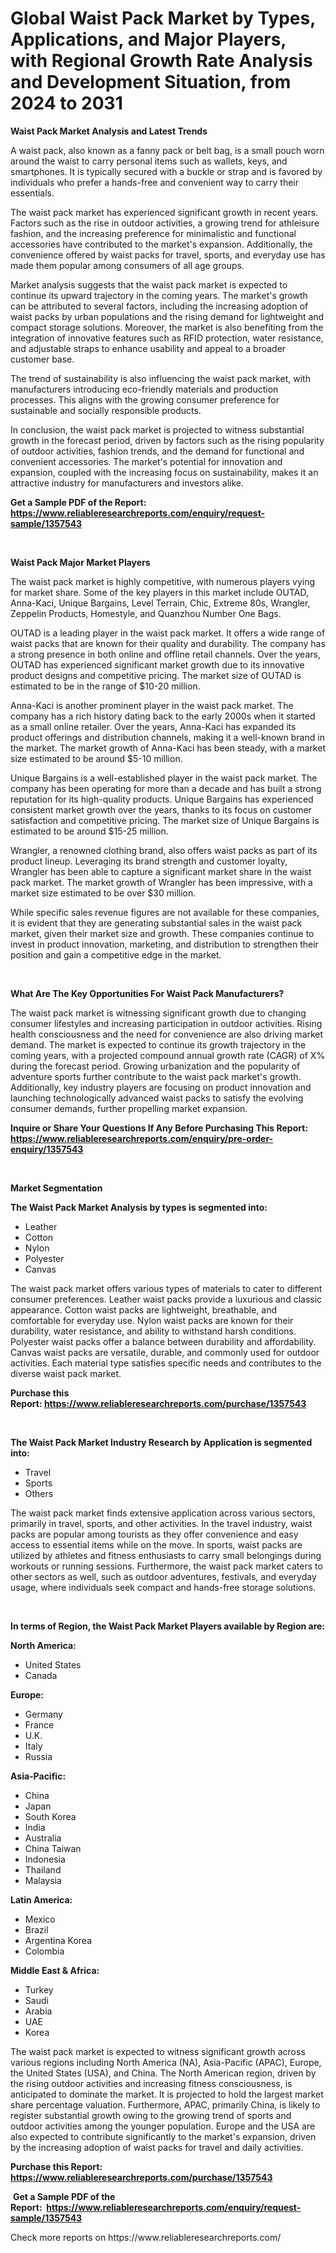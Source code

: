 <p><h1>Global Waist Pack Market by Types, Applications, and Major Players, with Regional Growth Rate Analysis and Development Situation, from 2024 to 2031</h1></p><p><strong>Waist Pack Market Analysis and Latest Trends</strong></p>
<p><p>A waist pack, also known as a fanny pack or belt bag, is a small pouch worn around the waist to carry personal items such as wallets, keys, and smartphones. It is typically secured with a buckle or strap and is favored by individuals who prefer a hands-free and convenient way to carry their essentials.</p><p>The waist pack market has experienced significant growth in recent years. Factors such as the rise in outdoor activities, a growing trend for athleisure fashion, and the increasing preference for minimalistic and functional accessories have contributed to the market's expansion. Additionally, the convenience offered by waist packs for travel, sports, and everyday use has made them popular among consumers of all age groups.</p><p>Market analysis suggests that the waist pack market is expected to continue its upward trajectory in the coming years. The market's growth can be attributed to several factors, including the increasing adoption of waist packs by urban populations and the rising demand for lightweight and compact storage solutions. Moreover, the market is also benefiting from the integration of innovative features such as RFID protection, water resistance, and adjustable straps to enhance usability and appeal to a broader customer base.</p><p>The trend of sustainability is also influencing the waist pack market, with manufacturers introducing eco-friendly materials and production processes. This aligns with the growing consumer preference for sustainable and socially responsible products.</p><p>In conclusion, the waist pack market is projected to witness substantial growth in the forecast period, driven by factors such as the rising popularity of outdoor activities, fashion trends, and the demand for functional and convenient accessories. The market's potential for innovation and expansion, coupled with the increasing focus on sustainability, makes it an attractive industry for manufacturers and investors alike.</p></p>
<p><strong>Get a Sample PDF of the Report:&nbsp; <a href="https://www.reliableresearchreports.com/enquiry/request-sample/1357543">https://www.reliableresearchreports.com/enquiry/request-sample/1357543</a></strong></p>
<p>&nbsp;</p>
<p><strong>Waist Pack Major Market Players</strong></p>
<p><p>The waist pack market is highly competitive, with numerous players vying for market share. Some of the key players in this market include OUTAD, Anna-Kaci, Unique Bargains, Level Terrain, Chic, Extreme 80s, Wrangler, Zeppelin Products, Homestyle, and Quanzhou Number One Bags.</p><p>OUTAD is a leading player in the waist pack market. It offers a wide range of waist packs that are known for their quality and durability. The company has a strong presence in both online and offline retail channels. Over the years, OUTAD has experienced significant market growth due to its innovative product designs and competitive pricing. The market size of OUTAD is estimated to be in the range of $10-20 million.</p><p>Anna-Kaci is another prominent player in the waist pack market. The company has a rich history dating back to the early 2000s when it started as a small online retailer. Over the years, Anna-Kaci has expanded its product offerings and distribution channels, making it a well-known brand in the market. The market growth of Anna-Kaci has been steady, with a market size estimated to be around $5-10 million.</p><p>Unique Bargains is a well-established player in the waist pack market. The company has been operating for more than a decade and has built a strong reputation for its high-quality products. Unique Bargains has experienced consistent market growth over the years, thanks to its focus on customer satisfaction and competitive pricing. The market size of Unique Bargains is estimated to be around $15-25 million.</p><p>Wrangler, a renowned clothing brand, also offers waist packs as part of its product lineup. Leveraging its brand strength and customer loyalty, Wrangler has been able to capture a significant market share in the waist pack market. The market growth of Wrangler has been impressive, with a market size estimated to be over $30 million.</p><p>While specific sales revenue figures are not available for these companies, it is evident that they are generating substantial sales in the waist pack market, given their market size and growth. These companies continue to invest in product innovation, marketing, and distribution to strengthen their position and gain a competitive edge in the market.</p></p>
<p>&nbsp;</p>
<p><strong>What Are The Key Opportunities For Waist Pack Manufacturers?</strong></p>
<p><p>The waist pack market is witnessing significant growth due to changing consumer lifestyles and increasing participation in outdoor activities. Rising health consciousness and the need for convenience are also driving market demand. The market is expected to continue its growth trajectory in the coming years, with a projected compound annual growth rate (CAGR) of X% during the forecast period. Growing urbanization and the popularity of adventure sports further contribute to the waist pack market's growth. Additionally, key industry players are focusing on product innovation and launching technologically advanced waist packs to satisfy the evolving consumer demands, further propelling market expansion.</p></p>
<p><strong>Inquire or Share Your Questions If Any Before Purchasing This Report: <a href="https://www.reliableresearchreports.com/enquiry/pre-order-enquiry/1357543">https://www.reliableresearchreports.com/enquiry/pre-order-enquiry/1357543</a></strong></p>
<p>&nbsp;</p>
<p><strong>Market Segmentation</strong></p>
<p><strong>The Waist Pack Market Analysis by types is segmented into:</strong></p>
<p><ul><li>Leather</li><li>Cotton</li><li>Nylon</li><li>Polyester</li><li>Canvas</li></ul></p>
<p><p>The waist pack market offers various types of materials to cater to different consumer preferences. Leather waist packs provide a luxurious and classic appearance. Cotton waist packs are lightweight, breathable, and comfortable for everyday use. Nylon waist packs are known for their durability, water resistance, and ability to withstand harsh conditions. Polyester waist packs offer a balance between durability and affordability. Canvas waist packs are versatile, durable, and commonly used for outdoor activities. Each material type satisfies specific needs and contributes to the diverse waist pack market.</p></p>
<p><strong>Purchase this Report:&nbsp;<a href="https://www.reliableresearchreports.com/purchase/1357543">https://www.reliableresearchreports.com/purchase/1357543</a></strong></p>
<p>&nbsp;</p>
<p><strong>The Waist Pack Market Industry Research by Application is segmented into:</strong></p>
<p><ul><li>Travel</li><li>Sports</li><li>Others</li></ul></p>
<p><p>The waist pack market finds extensive application across various sectors, primarily in travel, sports, and other activities. In the travel industry, waist packs are popular among tourists as they offer convenience and easy access to essential items while on the move. In sports, waist packs are utilized by athletes and fitness enthusiasts to carry small belongings during workouts or running sessions. Furthermore, the waist pack market caters to other sectors as well, such as outdoor adventures, festivals, and everyday usage, where individuals seek compact and hands-free storage solutions.</p></p>
<p>&nbsp;</p>
<p><strong>In terms of Region, the Waist Pack Market Players available by Region are:</strong></p>
<p>
    <p> <strong> North America: </strong>
        <ul>
            <li>United States</li>
            <li>Canada</li>
        </ul>
        </p> 
    <p> <strong> Europe: </strong>
        <ul>
            <li>Germany</li>
            <li>France</li>
            <li>U.K.</li>
            <li>Italy</li>
            <li>Russia</li>
        </ul>
        </p> 
    <p> <strong> Asia-Pacific: </strong>
        <ul>
            <li>China</li>
            <li>Japan</li>
            <li>South Korea</li>
            <li>India</li>
            <li>Australia</li>
            <li>China Taiwan</li>
            <li>Indonesia</li>
            <li>Thailand</li>
            <li>Malaysia</li>
        </ul>
        </p> 
    <p> <strong> Latin America: </strong>
        <ul>
            <li>Mexico</li>
            <li>Brazil</li>
            <li>Argentina Korea</li>
            <li>Colombia</li>
        </ul>
        </p> 
    <p> <strong> Middle East & Africa: </strong>
        <ul>
            <li>Turkey</li>
            <li>Saudi</li>
            <li>Arabia</li>
            <li>UAE</li>
            <li>Korea</li>
        </ul>
    </p>
    </p>
<p><p>The waist pack market is expected to witness significant growth across various regions including North America (NA), Asia-Pacific (APAC), Europe, the United States (USA), and China. The North American region, driven by the rising outdoor activities and increasing fitness consciousness, is anticipated to dominate the market. It is projected to hold the largest market share percentage valuation. Furthermore, APAC, primarily China, is likely to register substantial growth owing to the growing trend of sports and outdoor activities among the younger population. Europe and the USA are also expected to contribute significantly to the market's expansion, driven by the increasing adoption of waist packs for travel and daily activities.</p></p>
<p><strong>Purchase this Report: <a href="https://www.reliableresearchreports.com/purchase/1357543">https://www.reliableresearchreports.com/purchase/1357543</a></strong></p>
<p>&nbsp;<strong>Get a Sample PDF of the Report:&nbsp;&nbsp;<a href="https://www.reliableresearchreports.com/enquiry/request-sample/1357543">https://www.reliableresearchreports.com/enquiry/request-sample/1357543</a></strong></p>
<p><strong></strong></p>
<p>Check more reports on https://www.reliableresearchreports.com/</p>